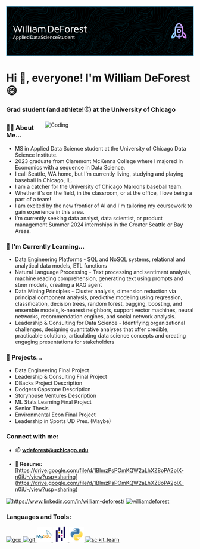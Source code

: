 ![MasterHead](./github-header-image.png)
<h1 align="left">Hi 👋, everyone! I'm William DeForest 😄</h1>
<h3 align="left">Grad student (and athlete!⚾) at the University of Chicago</h3>
<img align="right" alt="Coding" width="400" src="https://i.gifer.com/OyGx.gif">

### 💁‍♂️ About Me...
- MS in Applied Data Science student at the University of Chicago Data Science Institute.
- 2023 graduate from Claremont McKenna College where I majored in Economics with a sequence in Data Science.
- I call Seattle, WA home, but I'm currently living, studying and playing baseball in Chicago, IL.
- I am a catcher for the University of Chicago Maroons baseball team.
- Whether it's on the field, in the classroom, or at the office, I love being a part of a team!
- I am excited by the new frontier of AI and I'm tailoring my coursework to gain experience in this area.
- I'm currently seeking data analyst, data scientist, or product management Summer 2024 internships in the Greater Seattle or Bay Areas.

### 🌱 I'm Currently Learning...
- Data Engineering Platforms - SQL and NoSQL systems, relational and analytical data models, ETL functions 
- Natural Language Processing - Text processing and sentiment analysis, machine reading comprehension, generating text using prompts and steer models, creating a RAG agent
- Data Mining Principles - Cluster analysis, dimension reduction via principal component analysis, predictive modeling using regression, classification, decision trees, random forest, bagging, boosting, and ensemble models, k-nearest neighbors, support vector machines, neural networks, recommendation engines, and social network analysis.
- Leadership & Consulting for Data Science - Identifying organizational challenges, designing quantitative analyses that offer credible, practicable
solutions, articulating data science concepts and creating engaging presentations for stakeholders

### 🔭 Projects...
- Data Engineering Final Project
- Leadership & Consulting Final Project
- DBacks Project Description
- Dodgers Capstone Description
- Storyhouse Ventures Description
- ML Stats Learning Final Project
- Senior Thesis
- Environmental Econ Final Project
- Leadership in Sports UD Pres. (Maybe)



<h3 align="left">Connect with me:</h3>

- 📫 **wdeforest@uchicago.edu**

- 📄 **Resume:** [https://drive.google.com/file/d/1BlmzPsPOmKQW2aLhXZ8oPA2plX-n0iU-/view?usp=sharing](https://drive.google.com/file/d/1BlmzPsPOmKQW2aLhXZ8oPA2plX-n0iU-/view?usp=sharing)

<p align="left">
<a href="https://linkedin.com/in/https://www.linkedin.com/in/william-deforest/" target="blank"><img align="center" src="https://raw.githubusercontent.com/rahuldkjain/github-profile-readme-generator/master/src/images/icons/Social/linked-in-alt.svg" alt="https://www.linkedin.com/in/william-deforest/" height="30" width="40" /></a>
<a href="https://instagram.com/williamdeforest" target="blank"><img align="center" src="https://raw.githubusercontent.com/rahuldkjain/github-profile-readme-generator/master/src/images/icons/Social/instagram.svg" alt="williamdeforest" height="30" width="40" /></a>
</p>

<h3 align="left">Languages and Tools:</h3>
<p align="left"> <a href="https://cloud.google.com" target="_blank" rel="noreferrer"> <img src="https://www.vectorlogo.zone/logos/google_cloud/google_cloud-icon.svg" alt="gcp" width="40" height="40"/> </a> <a href="https://git-scm.com/" target="_blank" rel="noreferrer"> <img src="https://www.vectorlogo.zone/logos/git-scm/git-scm-icon.svg" alt="git" width="40" height="40"/> </a> <a href="https://www.mysql.com/" target="_blank" rel="noreferrer"> <img src="https://raw.githubusercontent.com/devicons/devicon/master/icons/mysql/mysql-original-wordmark.svg" alt="mysql" width="40" height="40"/> </a> <a href="https://pandas.pydata.org/" target="_blank" rel="noreferrer"> <img src="https://raw.githubusercontent.com/devicons/devicon/2ae2a900d2f041da66e950e4d48052658d850630/icons/pandas/pandas-original.svg" alt="pandas" width="40" height="40"/> </a> <a href="https://www.python.org" target="_blank" rel="noreferrer"> <img src="https://raw.githubusercontent.com/devicons/devicon/master/icons/python/python-original.svg" alt="python" width="40" height="40"/> </a> <a href="https://scikit-learn.org/" target="_blank" rel="noreferrer"> <img src="https://upload.wikimedia.org/wikipedia/commons/0/05/Scikit_learn_logo_small.svg" alt="scikit_learn" width="40" height="40"/> </a> </p>

